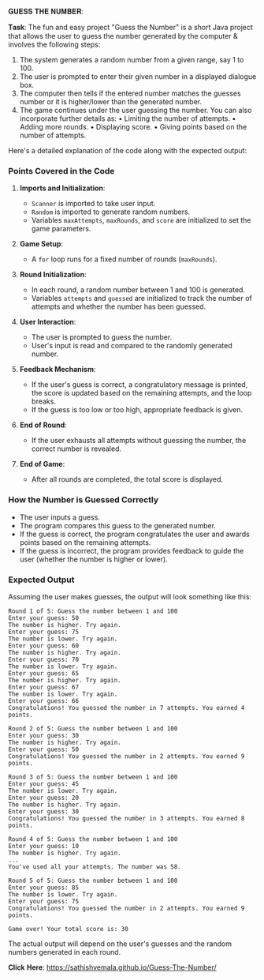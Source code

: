 𝐆𝐔𝐄𝐒𝐒 𝐓𝐇𝐄 𝐍𝐔𝐌𝐁𝐄𝐑:

𝐓𝐚𝐬𝐤: The fun and easy project "Guess the Number" is a short Java project that allows the user to guess the number generated by the computer & involves the following steps:
1. The system generates a random number from a given range, say 1 to 100.
2. The user is prompted to enter their given number in a displayed dialogue box.
3. The computer then tells if the entered number matches the guesses number or it is higher/lower than the generated number.
4. The game continues under the user guessing the number. You can also incorporate further details as:
• Limiting the number of attempts.
• Adding more rounds.
• Displaying score.
• Giving points based on the number of attempts.

Here's a detailed explanation of the code along with the expected output:

### Points Covered in the Code

1. **Imports and Initialization**:
   - `Scanner` is imported to take user input.
   - `Random` is imported to generate random numbers.
   - Variables `maxAttempts`, `maxRounds`, and `score` are initialized to set the game parameters.

2. **Game Setup**:
   - A `for` loop runs for a fixed number of rounds (`maxRounds`).

3. **Round Initialization**:
   - In each round, a random number between 1 and 100 is generated.
   - Variables `attempts` and `guessed` are initialized to track the number of attempts and whether the number has been guessed.

4. **User Interaction**:
   - The user is prompted to guess the number.
   - User's input is read and compared to the randomly generated number.
   
5. **Feedback Mechanism**:
   - If the user's guess is correct, a congratulatory message is printed, the score is updated based on the remaining attempts, and the loop breaks.
   - If the guess is too low or too high, appropriate feedback is given.

6. **End of Round**:
   - If the user exhausts all attempts without guessing the number, the correct number is revealed.

7. **End of Game**:
   - After all rounds are completed, the total score is displayed.

### How the Number is Guessed Correctly

- The user inputs a guess.
- The program compares this guess to the generated number.
- If the guess is correct, the program congratulates the user and awards points based on the remaining attempts.
- If the guess is incorrect, the program provides feedback to guide the user (whether the number is higher or lower).

### Expected Output

Assuming the user makes guesses, the output will look something like this:

```plaintext
Round 1 of 5: Guess the number between 1 and 100
Enter your guess: 50
The number is higher. Try again.
Enter your guess: 75
The number is lower. Try again.
Enter your guess: 60
The number is higher. Try again.
Enter your guess: 70
The number is lower. Try again.
Enter your guess: 65
The number is higher. Try again.
Enter your guess: 67
The number is lower. Try again.
Enter your guess: 66
Congratulations! You guessed the number in 7 attempts. You earned 4 points.

Round 2 of 5: Guess the number between 1 and 100
Enter your guess: 30
The number is higher. Try again.
Enter your guess: 50
Congratulations! You guessed the number in 2 attempts. You earned 9 points.

Round 3 of 5: Guess the number between 1 and 100
Enter your guess: 45
The number is lower. Try again.
Enter your guess: 20
The number is higher. Try again.
Enter your guess: 30
Congratulations! You guessed the number in 3 attempts. You earned 8 points.

Round 4 of 5: Guess the number between 1 and 100
Enter your guess: 10
The number is higher. Try again.
...
You've used all your attempts. The number was 58.

Round 5 of 5: Guess the number between 1 and 100
Enter your guess: 85
The number is lower. Try again.
Enter your guess: 75
Congratulations! You guessed the number in 2 attempts. You earned 9 points.

Game over! Your total score is: 30
```

The actual output will depend on the user's guesses and the random numbers generated in each round.

𝐂𝐥𝐢𝐜𝐤 𝐇𝐞𝐫𝐞: https://sathishvemala.github.io/Guess-The-Number/
